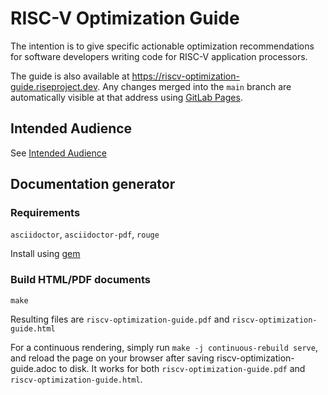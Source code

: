 # RISC-V Optimization Guide

The intention is to give specific actionable optimization recommendations for software developers writing code for RISC-V application processors.

The guide is also available at https://riscv-optimization-guide.riseproject.dev. Any changes merged into the `main` branch are automatically visible at that address using [GitLab Pages](https://docs.gitlab.com/ee/user/project/pages/).

## Intended Audience

See [Intended Audience](https://riscv-optimization-guide.riseproject.dev/#_intended_audience)

## Documentation generator

### Requirements

`asciidoctor`, `asciidoctor-pdf`, `rouge`

Install using [gem](https://docs.asciidoctor.org/asciidoctor/latest/install/ruby-packaging/)

### Build HTML/PDF documents

`make`

Resulting files are `riscv-optimization-guide.pdf` and `riscv-optimization-guide.html`

For a continuous rendering, simply run `make -j continuous-rebuild serve`, and reload the page on your browser after saving riscv-optimization-guide.adoc to disk. It works for both `riscv-optimization-guide.pdf` and `riscv-optimization-guide.html`.
